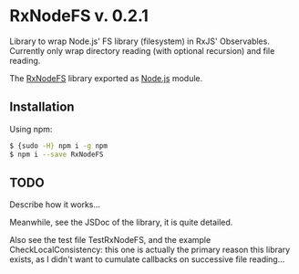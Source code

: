# RxNodeFS v. 0.2.1

Library to wrap Node.js' FS library (filesystem) in RxJS' Observables.
Currently only wrap directory reading (with optional recursion) and file reading.

The [RxNodeFS](https://PhiLhoSoft.GitHub.io/) library exported as [Node.js](https://nodejs.org/) module.

## Installation

Using npm:
```bash
$ {sudo -H} npm i -g npm
$ npm i --save RxNodeFS
```

## TODO

Describe how it works...

Meanwhile, see the JSDoc of the library, it is quite detailed.

Also see the test file TestRxNodeFS, and the example CheckLocalConsistency: this one is actually the primary reason this library exists, as I didn't want to cumulate callbacks on successive file reading...

